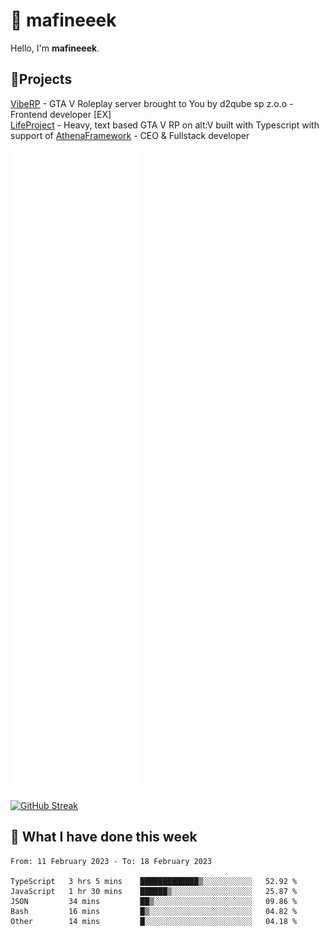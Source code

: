 # 👋 mafineeek
Hello, I'm **mafineeek**.

## 📝Projects

[VibeRP](https://v-rp.pl) - GTA V Roleplay server brought to You by d2qube sp z.o.o - Frontend developer [EX]
<br>
[LifeProject](https://github.com/LifeProject-Roleplay/) - Heavy, text based GTA V RP on alt:V built with Typescript with support of [AthenaFramework](https://github.com/Athena-Roleplay-Framework/) - CEO & Fullstack developer

![](./github-metrics.svg)

[![GitHub Streak](https://streak-stats.demolab.com/?user=mafineeek)](https://git.io/streak-stats)

## 📰 What I have done this week
<!--START_SECTION:waka-->

```text
From: 11 February 2023 - To: 18 February 2023

TypeScript   3 hrs 5 mins    █████████████▒░░░░░░░░░░░   52.92 %
JavaScript   1 hr 30 mins    ██████▒░░░░░░░░░░░░░░░░░░   25.87 %
JSON         34 mins         ██▒░░░░░░░░░░░░░░░░░░░░░░   09.86 %
Bash         16 mins         █▒░░░░░░░░░░░░░░░░░░░░░░░   04.82 %
Other        14 mins         █░░░░░░░░░░░░░░░░░░░░░░░░   04.18 %
```

<!--END_SECTION:waka-->
